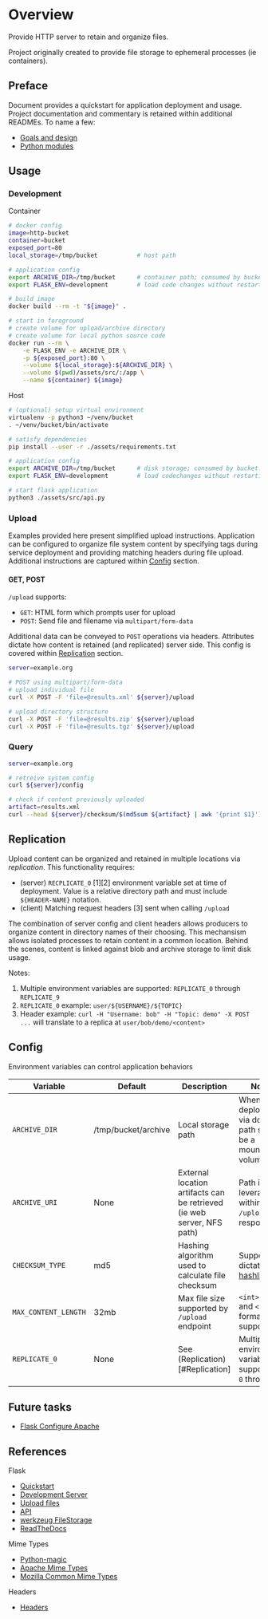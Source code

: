 # Overview

Provide HTTP server to retain and organize files.

Project originally created to provide file storage to ephemeral processes (ie containers).

## Preface

Document provides a quickstart for application deployment and usage.  Project documentation and commentary is retained within additional READMEs.  To name a few:

* [Goals and design](./assets/doc/README.md)
* [Python modules](./assets/src/README.md)

## Usage

### Development

Container

```bash
# docker config
image=http-bucket
container=bucket
exposed_port=80
local_storage=/tmp/bucket           # host path

# application config
export ARCHIVE_DIR=/tmp/bucket      # container path; consumed by bucket.py
export FLASK_ENV=development        # load code changes without restarting server

# build image
docker build --rm -t "${image}" .

# start in foreground
# create volume for upload/archive directory
# create volume for local python source code
docker run --rm \
    -e FLASK_ENV -e ARCHIVE_DIR \
    -p ${exposed_port}:80 \
    --volume ${local_storage}:${ARCHIVE_DIR} \
    --volume $(pwd)/assets/src/:/app \
    --name ${container} ${image}
```

Host

```bash
# (optional) setup virtual environment
virtualenv -p python3 ~/venv/bucket
. ~/venv/bucket/bin/activate

# satisfy dependencies
pip install --user -r ./assets/requirements.txt

# application config
export ARCHIVE_DIR=/tmp/bucket      # disk storage; consumed by bucket.py
export FLASK_ENV=development        # load codechanges without restarting server

# start flask application
python3 ./assets/src/api.py
```

### Upload

Examples provided here present simplified upload instructions.  Application can be configured to organize file system content by specifying tags during service deployment and providing matching headers during file upload.  Additional instructions are captured within [Config](#Config) section.

#### GET, POST

`/upload` supports:
* `GET`: HTML form which prompts user for upload
* `POST`: Send file and filename via `multipart/form-data`

Additional data can be conveyed to `POST` operations via headers.  Attributes dictate how content is retained (and replicated) server side.  This config is covered within [Replication](#Replication) section.


```bash
server=example.org

# POST using multipart/form-data
# upload individual file
curl -X POST -F 'file=@results.xml' ${server}/upload

# upload directory structure
curl -X POST -F 'file=@results.zip' ${server}/upload
curl -X POST -F 'file=@results.tgz' ${server}/upload
```

### Query

```bash
server=example.org

# retreive system config
curl ${server}/config

# check if content previously uploaded
artifact=results.xml
curl --head ${server}/checksum/$(md5sum ${artifact} | awk '{print $1}')
```

## Replication

Upload content can be organized and retained in multiple locations via *replication*.  This functionality requires:

* (server) `RECPLICATE_0` [1][2] environment variable set at time of deployment.  Value is a relative directory path and must include `${HEADER-NAME}` notation.
* (client) Matching request headers [3] sent when calling `/upload`

The combination of server config and client headers allows producers to organize content in directory names of their choosing.  This mechansism allows isolated processes to retain content in a common location.  Behind the scenes, content is linked against blob and archive storage to limit disk usage.

Notes:

1. Multiple environment variables are supported: `REPLICATE_0` through `REPLICATE_9`
2. `REPLICATE_0` example: `user/${USERNAME}/${TOPIC}`
3. Header example: `curl -H "Username: bob" -H "Topic: demo" -X POST ...` will translate to a replica at `user/bob/demo/<content>`


## Config

Environment variables can control application behaviors

Variable            | Default               | Description   | Notes
--------------------|-----------------------|---------------|-------
`ARCHIVE_DIR`       | /tmp/bucket/archive   | Local storage path | When deploying via docker, path should be a mounted volume
`ARCHIVE_URI`       | None                  | External location artifacts can be retrieved (ie web server, NFS path) | Path is leveraged within `/upload` API responses
`CHECKSUM_TYPE`     | md5                   | Hashing algorithm used to calculate file checksum | Supported dictated by [hashlib](https://docs.python.org/3/library/hashlib.html)
`MAX_CONTENT_LENGTH`| 32mb                  | Max file size supported by `/upload` endpoint | `<int><unit>` and `<bytes>` formatted supported
`REPLICATE_0`       | None                  | See (Replication)[#Replication] | Multiple environment variables supported, `0` through `10`

## Future tasks

* [Flask Configure Apache](https://flask.palletsprojects.com/en/1.1.x/deploying/mod_wsgi/#configuring-apache)

## References

Flask

* [Quickstart](https://flask.palletsprojects.com/en/1.1.x/quickstart/#quickstart)
* [Development Server](https://flask.palletsprojects.com/en/1.1.x/server/#server)
* [Upload files](https://flask.palletsprojects.com/en/1.1.x/patterns/fileuploads/)
* [API](https://flask.palletsprojects.com/en/1.1.x/api/)
* [werkzeug FileStorage](https://werkzeug.palletsprojects.com/en/1.0.x/datastructures/#werkzeug.datastructures.FileStorage)
* [ReadTheDocs](https://tedboy.github.io/flask/index.html)

Mime Types

* [Python-magic](https://github.com/ahupp/python-magic)
* [Apache Mime Types](https://svn.apache.org/repos/asf/httpd/httpd/trunk/docs/conf/mime.types)
* [Mozilla Common Mime Types](https://developer.mozilla.org/en-US/docs/Web/HTTP/Basics_of_HTTP/MIME_types/Common_types)

Headers

* [Headers](https://developer.mozilla.org/en-US/docs/Web/HTTP/Headers)